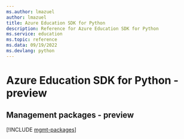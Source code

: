 ```yaml
---
ms.author: lmazuel
author: lmazuel
title: Azure Education SDK for Python
description: Reference for Azure Education SDK for Python
ms.service: education
ms.topic: reference
ms.data: 09/19/2022
ms.devlang: python
---
```

# Azure Education SDK for Python - preview

## Management packages - preview
[!INCLUDE [mgmt-packages](education-mgmt-index.md)]